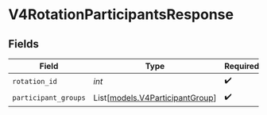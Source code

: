 # V4RotationParticipantsResponse


## Fields

| Field                                                              | Type                                                               | Required                                                           | Description                                                        |
| ------------------------------------------------------------------ | ------------------------------------------------------------------ | ------------------------------------------------------------------ | ------------------------------------------------------------------ |
| `rotation_id`                                                      | *int*                                                              | :heavy_check_mark:                                                 | N/A                                                                |
| `participant_groups`                                               | List[[models.V4ParticipantGroup](../models/v4participantgroup.md)] | :heavy_check_mark:                                                 | N/A                                                                |